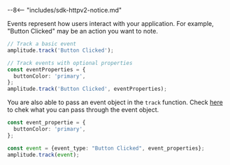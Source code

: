 --8<-- "includes/sdk-httpv2-notice.md"

Events represent how users interact with your application. For example, "Button Clicked" may be an action you want to note.

```ts
// Track a basic event
amplitude.track('Button Clicked');

// Track events with optional properties
const eventProperties = {
  buttonColor: 'primary',
};
amplitude.track('Button Clicked', eventProperties);
```

You are also able to pass an event object in the `track` function. Check [here](https://amplitude.github.io/Amplitude-TypeScript/interfaces/_amplitude_analytics_browser.Types.BaseEvent.html) to chek what you can pass through the event object.

```ts
const event_propertie = {
  buttonColor: 'primary',
};

const event = {event_type: "Button Clicked", event_properties};
amplitude.track(event);
```